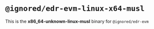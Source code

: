 # `@ignored/edr-evm-linux-x64-musl`

This is the **x86_64-unknown-linux-musl** binary for `@ignored/edr-evm`
